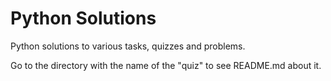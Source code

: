 # Python Solutions

Python solutions to various tasks, quizzes and problems.

Go to the directory with the name of the "quiz" to see README.md about it. 
